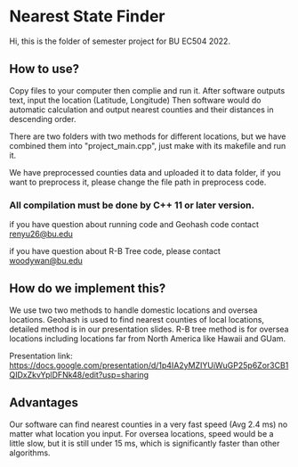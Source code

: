 # Nearest State Finder
Hi, this is the folder of semester project for BU EC504 2022.
## How to use?

Copy files to your computer then complie and run it. After software outputs text, input the location (Latitude, Longitude)
Then software would do automatic calculation and output nearest counties and their distances in descending order. 

There are two folders with two methods for different locations, but we have combined them into "project_main.cpp", just make with its makefile and run it.

We have preprocessed counties data and uploaded it to data folder, if you want to preprocess it, please change the file path in preprocess code.

### All compilation must be done by C++ 11 or later version.

if you have question about running code and Geohash code contact renyu26@bu.edu

if you have question about R-B Tree code, please contact woodywan@bu.edu 

## How do we implement this?

We use two two methods to handle domestic locations and oversea locations. Geohash is used to find nearest counties of local locations, detailed method is in our presentation slides. R-B tree method is for oversea locations including locations far from North America like Hawaii and GUam. 

Presentation link: https://docs.google.com/presentation/d/1p4IA2yMZIYUiWuGP25p6Zor3CB1QIDxZkvYplDFNk48/edit?usp=sharing

## Advantages

Our software can find nearest counties in a very fast speed (Avg 2.4 ms) no matter what location you input. For oversea locations, speed would be a little slow, but it is still under 15 ms, which is significantly faster than other algorithms. 
